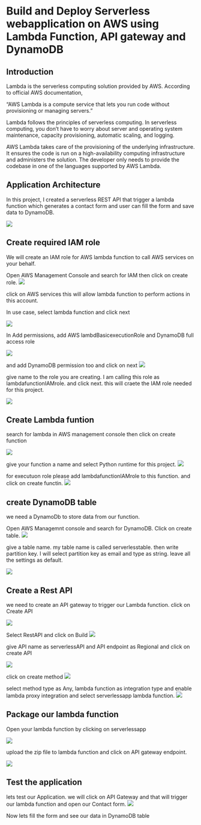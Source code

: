 # Build and Deploy Serverless webapplication on AWS using Lambda Function, API gateway and DynamoDB


## Introduction

Lambda is the serverless computing solution provided by AWS.
According to official AWS documentation,

“AWS Lambda is a compute service that lets you run code without provisioning or managing servers.”

Lambda follows the principles of serverless computing. In serverless computing, you don’t have to worry about server and operating system maintenance, capacity provisioning, automatic scaling, and logging.

AWS Lambda takes care of the provisioning of the underlying infrastructure. It ensures the code is run on a high-availability computing infrastructure and administers the solution.
The developer only needs to provide the codebase in one of the languages supported by AWS Lambda.


## Application Architecture 

In this project, I created a serverless REST API that trigger a lambda function which generates a contact form and user can fill the form and save data to DynamoDB. 

![](https://github.com/AbiVavilala/Serverless-webapp/blob/main/Architecture-diagram.png)


## Create required IAM role

We will create an IAM role for AWS lambda function to call AWS services on  your behalf.

Open AWS Management Console and search for IAM then click on create role.
![](https://github.com/AbiVavilala/Serverless-webapp/blob/main/diagrams/IAMRole.PNG)

click on AWS services this will allow lambda function to perform actions in this account.

In use case, select lambda function and click next

![](https://github.com/AbiVavilala/Serverless-webapp/blob/main/diagrams/AWSRole2.PNG)

In Add permissions, add AWS lambdBasicexecutionRole and DynamoDB full access role 

![](https://github.com/AbiVavilala/Serverless-webapp/blob/main/diagrams/IAMRole2.PNG)

and add DynamoDB permission too and click on  next
![](https://github.com/AbiVavilala/Serverless-webapp/blob/main/diagrams/IAMroledynamodbfullaccess.PNG)

give name to the role you are creating. I am calling this role as lambdafunctionIAMrole. and click next. this will craete the IAM role needed for this project.

![](https://github.com/AbiVavilala/Serverless-webapp/blob/main/diagrams/IAMrole5.PNG)


## Create Lambda funtion 

search for lambda in AWS management console then click on create function

![](https://github.com/AbiVavilala/Serverless-webapp/blob/main/diagrams/lambda.PNG)

give your function a name and select Python runtime for this project.
![](https://github.com/AbiVavilala/Serverless-webapp/blob/main/diagrams/lambda1.PNG)

for executuon role please add lambdafunctionIAMrole to this function. and click on create functin.
![](https://github.com/AbiVavilala/Serverless-webapp/blob/main/diagrams/lambda2.PNG)

## create DynamoDB table
we need a DynamoDb to store data from our function.

Open AWS Managemnt console and search for DynamoDB. Click on create table.
![](https://github.com/AbiVavilala/Serverless-webapp/blob/main/diagrams/dynamodb.PNG)


give a table name. my table name is called serverlesstable. then write partition key. I will select partition key as email and type as string. leave all the settings as default.

![](https://github.com/AbiVavilala/Serverless-webapp/blob/main/diagrams/dynamodb1.PNG)


## Create a Rest API

we need to create an API gateway to trigger our Lambda function. click on Create API

![](https://github.com/AbiVavilala/Serverless-webapp/blob/main/diagrams/API1.PNG)

Select RestAPI and click on Build
![](https://github.com/AbiVavilala/Serverless-webapp/blob/main/diagrams/restapi1.PNG)


give API name as serverlessAPI and API endpoint as Regional and click on create API

![](https://github.com/AbiVavilala/Serverless-webapp/blob/main/diagrams/restapi2.PNG)


click on create method
![](https://github.com/AbiVavilala/Serverless-webapp/blob/main/diagrams/restapi3.PNG)

select method type as Any, lambda function as integration type and enable lambda proxy integration and select serverlessapp lambda function.
![](https://github.com/AbiVavilala/Serverless-webapp/blob/main/diagrams/restapi4.PNG)

##  Package our lambda function

Open your lambda function by clicking on serverlessapp

![](https://github.com/AbiVavilala/Serverless-webapp/blob/main/diagrams/packagelambda.PNG)

upload the zip file to lambda function and click on API gateway endpoint.

![](https://github.com/AbiVavilala/Serverless-webapp/blob/main/diagrams/package%20our%20lambda%20function.PNG)

## Test the application

lets test our Application. we will click on API Gateway and that will trigger our lambda function and open our Contact form. 
![](https://github.com/AbiVavilala/Serverless-webapp/blob/main/diagrams/test.PNG)

Now lets fill the form and see our data in DynamoDB table




